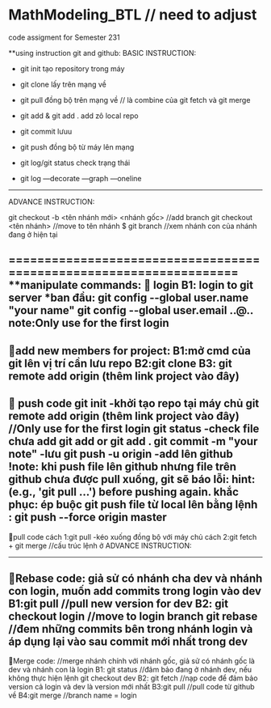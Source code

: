 # MathModeling_BTL  // need to adjust
code assigment for Semester 231

**using instruction git and github:
BASIC INSTRUCTION:

* git init        tạo repository trong máy
* git clone       lấy trên mạng về
* git pull        đồng bộ trên mạng về  // là combine của git fetch và git merge

* git add <name file> & git add .  add zô local repo
* git commit     lưuu
* git push       đồng bộ từ máy lên mạng

* git log/git status        check trạng thái
* git log —decorate —graph —oneline
-------------------------------------------------------------------
ADVANCE INSTRUCTION:

git checkout -b <tên nhánh mới> <nhánh gốc>      //add branch
git checkout <tên nhánh>                         //move to tên nhánh
$ git branch                                     //xem nhánh con của nhánh đang ở hiện tại 

===================================================================
**manipulate commands:
 login
B1: login to git server
*ban đầu: git config --global user.name "your name"
         git config --global user.email ..@..
note:Only use for the first login
-------------------------------------------------------------------
add new members for project:
B1:mở cmd của git lên vị trí cần lưu repo
B2:git clone <link project> 
B3: git remote add origin (thêm link project vào đây) 
-------------------------------------------------------------------
 push code
git init                               -khởi tạo repo tại máy chủ
git remote add origin (thêm link project vào đây)                      //Only use for the first login
git status                             -check file chưa add
git add <name file> or git add .
git commit -m "your note"        -lưu
git push -u origin <branch>              -add lên github
!note: khi push file lên github nhưng file trên github chưa được pull xuống, git sẽ báo lỗi: hint: (e.g., 'git pull ...') before pushing again.
khắc phục: ép buộc git push file từ local lên bằng lệnh : git push --force origin master
-------------------------------------------------------------------
pull code
cách 1:git pull                               -kéo xuống đồng bộ với máy chủ
cách 2:git fetch + git merge                  //cấu trúc lệnh ở ADVANCE INSTRUCTION:

-------------------------------------------------------------------
Rebase code: giả sử có nhánh cha dev và nhánh con login, muốn add commits trong login vào dev
B1:git pull                                      //pull new version for dev
B2: git checkout login                           //move to login branch
git rebase <dev>          //đem những commits bên trong nhánh login và áp dụng lại vào sau commit mới nhất trong dev
-------------------------------------------------------------------
Merge code:  //merge nhánh chính với nhánh gốc, giả sử có nhánh gốc là dev và nhánh con là login
B1: git status                         //đảm bảo đang ở nhánh dev, nếu không thực hiện lệnh git checkout dev
B2: git fetch                          //nạp code để đảm bảo version cả login và dev là version mới nhất
B3:git pull                            //pull code từ github về 
B4:git merge <branch name>             //branch name = login 

